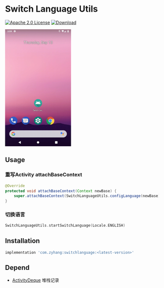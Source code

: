 # Switch Language Utils

[![Apache 2.0 License](https://img.shields.io/badge/license-Apache%202.0-blue.svg?style=flat)](http://www.apache.org/licenses/LICENSE-2.0.html)
[ ![Download](https://api.bintray.com/packages/zyhang/maven/SwitchLanguage/images/download.svg) ](https://bintray.com/zyhang/maven/SwitchLanguage/_latestVersion)

<img width="216" height="384" src="gif/1.gif"/>

## Usage

### 重写Activity attachBaseContext
```java
@Override
protected void attachBaseContext(Context newBase) {
    super.attachBaseContext(SwitchLanguageUtils.configLanguage(newBase));
}
```

### 切换语言
```kotlin
SwitchLanguageUtils.startSwitchLanguage(Locale.ENGLISH)
```

## Installation

```groovy
implementation 'com.zyhang:switchlanguage:<latest-version>'
```

## Depend

- [ActivityDeque](https://github.com/izyhang/ActivityDeque) 堆栈记录